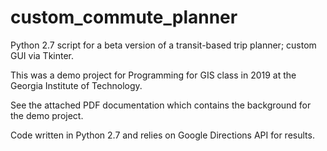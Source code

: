 # custom_commute_planner
Python 2.7 script for a beta version of a transit-based trip planner; custom GUI via Tkinter. 

This was a demo project for Programming for GIS class in 2019 at the Georgia Institute of Technology.

See the attached PDF documentation which contains the background for the demo project.

Code written in Python 2.7 and relies on Google Directions API for results. 
